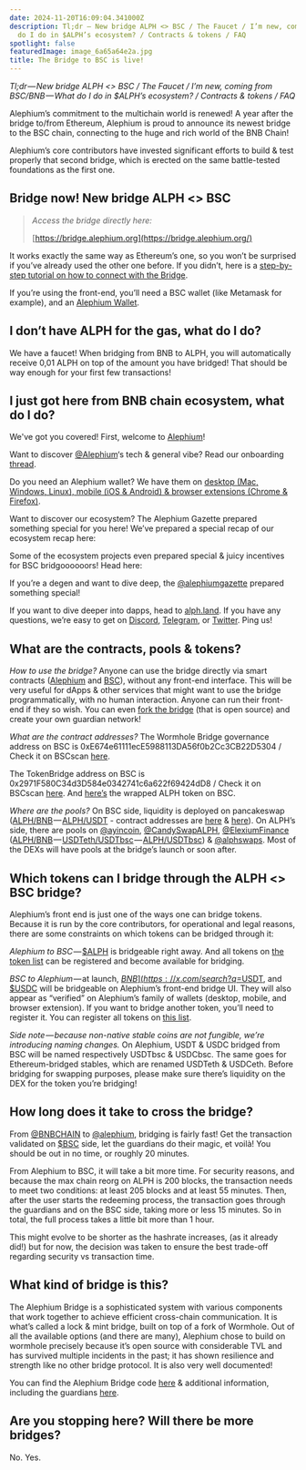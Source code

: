 ```yaml
---
date: 2024-11-20T16:09:04.341000Z
description: Tl;dr — New bridge ALPH <> BSC / The Faucet / I’m new, coming from BSC/BNB — What
  do I do in $ALPH’s ecosystem? / Contracts & tokens / FAQ
spotlight: false
featuredImage: image_6a65a64e2a.jpg
title: The Bridge to BSC is live!
---
```


_Tl;dr — New bridge ALPH \<\> BSC / The Faucet / I’m new, coming from BSC/BNB — What do I do in \$ALPH’s ecosystem? / Contracts & tokens / FAQ_

Alephium’s commitment to the multichain world is renewed! A year after the bridge to/from Ethereum, Alephium is proud to announce its newest bridge to the BSC chain, connecting to the huge and rich world of the BNB Chain!

Alephium’s core contributors have invested significant efforts to build & test properly that second bridge, which is erected on the same battle-tested foundations as the first one.

## Bridge now! New bridge ALPH \<\> BSC

> _Access the bridge directly here:_
>
> [https://bridge.alephium.org](https://bridge.alephium.org/)

It works exactly the same way as Ethereum’s one, so you won’t be surprised if you’ve already used the other one before. If you didn’t, here is a [step-by-step tutorial on how to connect with the Bridge](https://medium.com/@alephium/the-bsc-alephium-bridge-is-live-on-testnet-a8cddd0a5014).

If you’re using the front-end, you’ll need a BSC wallet (like Metamask for example), and an [Alephium Wallet](/wallets).

## I don’t have ALPH for the gas, what do I do?

We have a faucet! When bridging from BNB to ALPH, you will automatically receive 0,01 ALPH on top of the amount you have bridged! That should be way enough for your first few transactions!

## I just got here from BNB chain ecosystem, what do I do?

We've got you covered! First, welcome to [Alephium](/)!

Want to discover [@Alephium](https://x.com/@Alephium)‘s tech & general vibe? Read our onboarding [thread](https://x.com/alephium/status/1726249933374959943).

Do you need an Alephium wallet? We have them on [desktop (Mac, Windows, Linux), mobile (iOS &amp; Android) &amp; browser extensions (Chrome &amp; Firefox)](/wallets).

Want to discover our ecosystem? The Alephium Gazette prepared something special for you here! We’ve prepared a special recap of our ecosystem recap here:

Some of the ecosystem projects even prepared special & juicy incentives for BSC bridgoooooors! Head here:

If you’re a degen and want to dive deep, the [@alephiumgazette](https://x.com/@alephiumgazette) prepared something special!

If you want to dive deeper into dapps, head to [alph.land](http://alph.land/). If you have any questions, we’re easy to get on [Discord](https://discord.gg/XC5JaaDT7z), [Telegram](https://t.me/alephiumgroup), or [Twitter](https://x.com/alephium). Ping us!

## What are the contracts, pools & tokens?

_How to use the bridge?_ Anyone can use the bridge directly via smart contracts ([Alephium](https://explorer.alephium.org/addresses/23Fj7xr1pxWfYLixz3aBC3u5dUJVpAjXArbpiYWxeGjQT) and [BSC](https://bscscan.com/address/0x2971F580C34d3D584e0342741c6a622f69424dD8)), without any front-end interface. This will be very useful for dApps & other services that might want to use the bridge programmatically, with no human interaction. Anyone can run their front-end if they so wish. You can even [fork the bridge](https://github.com/alephium/wormhole-fork) (that is open source) and create your own guardian network!

_What are the contract addresses?_ The Wormhole Bridge governance address on BSC is 0xE674e61111ecE5988113DA56f0b2Cc3CB22D5304 / Check it on BSCscan [here](https://bscscan.com/address/0xE674e61111ecE5988113DA56f0b2Cc3CB22D5304).

The TokenBridge address on BSC is 0x2971F580C34d3D584e0342741c6a622f69424dD8 / Check it on BSCscan [here](https://bscscan.com/address/0x2971F580C34d3D584e0342741c6a622f69424dD8). And [here’s](https://bscscan.com/token/0x8683BA2F8b0f69b2105f26f488bADe1d3AB4dec8) the wrapped ALPH token on BSC.

_Where are the pools?_ On BSC side, liquidity is deployed on pancakeswap ([ALPH/BNB](https://pancakeswap.finance/?inputCurrency=0x8683BA2F8b0f69b2105f26f488bADe1d3AB4dec8&amp;outputCurrency=BNB) — [ALPH/USDT](https://pancakeswap.finance/?inputCurrency=0x8683BA2F8b0f69b2105f26f488bADe1d3AB4dec8&amp;outputCurrency=0x55d398326f99059fF775485246999027B3197955) - contract addresses are [here](https://bscscan.com/address/0xb685df3cec9e01048553355e9256267b1bd56e0e) & [here](https://bscscan.com/address/0xc44b6f04696bc502a27e90abcbf3a32f0defc29b)). On ALPH’s side, there are pools on [@ayincoin](https://x.com/@ayincoin), [@CandySwapALPH](https://x.com/@CandySwapALPH), [@ElexiumFinance](https://x.com/@ElexiumFinance) ([ALPH/BNB](https://explorer.alephium.org/addresses/zWgFBQP8UDivtStTpVbp7JL3JBxvJ5VLvpu1kQU1kUwZ) — [USDTeth/USDTbsc](https://explorer.alephium.org/addresses/uuJ2XQgoraiiUeiwmwfkzWhHYZE4ZmHzz2o25xFGBSBy) — [ALPH/USDTbsc](https://explorer.alephium.org/addresses/ubFr1VZmfc4zkRQJYm1Mx74mcHzLoDy1QLvxeA5JG9rX)) & [@alphswaps](https://x.com/@alphswaps). Most of the DEXs will have pools at the bridge’s launch or soon after.

## Which tokens can I bridge through the ALPH \<\> BSC bridge?

Alephium’s front end is just one of the ways one can bridge tokens. Because it is run by the core contributors, for operational and legal reasons, there are some constraints on which tokens can be bridged through it:

*Alephium to BSC* — [$ALPH](https://x.com/search?q=%24ALPH&amp;src=cashtag_click) is bridgeable right away. And all tokens on [the token list](https://github.com/alephium/token-list) can be registered and become available for bridging.

*BSC to Alephium* — at launch, [$BNB](https://x.com/search?q=%24BNB&amp;src=cashtag_click), [$USDT](https://x.com/search?q=%24USDT&amp;src=cashtag_click), and [$USDC](https://x.com/search?q=%24USDC&amp;src=cashtag_click) will be bridgeable on Alephium’s front-end bridge UI. They will also appear as “verified” on Alephium’s family of wallets (desktop, mobile, and browser extension). If you want to bridge another token, you’ll need to register it. You can register all tokens on [this list](https://tokens.coingecko.com/binance-smart-chain/all.json).

_Side note — because non-native stable coins are not fungible, we’re introducing naming changes._ On Alephium, USDT & USDC bridged from BSC will be named respectively USDTbsc & USDCbsc. The same goes for Ethereum-bridged stables, which are renamed USDTeth & USDCeth. Before bridging for swapping purposes, please make sure there’s liquidity on the DEX for the token you’re bridging!

## How long does it take to cross the bridge?

From [@BNBCHAIN](https://x.com/@BNBCHAIN) to [@alephium](https://x.com/@alephium), bridging is fairly fast! Get the transaction validated on [$BSC](https://x.com/search?q=%24BSC&amp;src=cashtag_click) side, let the guardians do their magic, et voilà! You should be out in no time, or roughly 20 minutes.

From Alephium to BSC, it will take a bit more time. For security reasons, and because the max chain reorg on ALPH is 200 blocks, the transaction needs to meet two conditions: at least 205 blocks and at least 55 minutes. Then, after the user starts the redeeming process, the transaction goes through the guardians and on the BSC side, taking more or less 15 minutes. So in total, the full process takes a little bit more than 1 hour.

This might evolve to be shorter as the hashrate increases, (as it already did!) but for now, the decision was taken to ensure the best trade-off regarding security vs transaction time.

## What kind of bridge is this?

The Alephium Bridge is a sophisticated system with various components that work together to achieve efficient cross-chain communication. It is what’s called a lock & mint bridge, built on top of a fork of Wormhole. Out of all the available options (and there are many), Alephium chose to build on wormhole precisely because it’s open source with considerable TVL and has survived multiple incidents in the past; it has shown resilience and strength like no other bridge protocol. It is also very well documented!

You can find the Alephium Bridge code [here](https://github.com/alephium/wormhole-fork) & additional information, including the guardians [here](/news/post/the-alephium-bridge-a787d90b2e4a).

## Are you stopping here? Will there be more bridges?

No. Yes.
